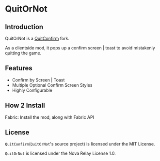 # QuitOrNot

## Introduction

QuitOrNot is a [QuitConfirm](https://github.com/CaaMoe/QuitConfirm) fork.

As a clientside mod, it pops up a confirm screen | toast to avoid mistakenly quitting the game.

## Features

* Confirm by Screen | Toast
* Multiple Optional Confirm Screen Styles
* Highly Configurable

## How 2 Install

Fabric: Install the mod, along with Fabric API

## License

`QuitConfirm`(`QuitOrNot`'s source project) is licensed under the MIT License.

`QuitOrNot` is licensed under the Nova Relay License 1.0.